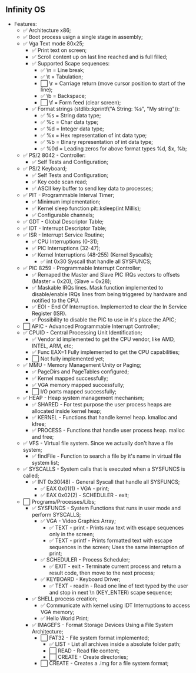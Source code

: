 ## Infinity OS

- Features:
  - ✅ Architecture x86;
  - ✅ Boot process usign a single stage in assembly;
  - ✅ Vga Text mode 80x25;
    - ✅ Print text on screen;
    - ✅ Scroll content up on last line reached and is full filled;
    - ✅ Supported Scape sequences:
      - ✅ \n = Line break;
      - ✅ \t = Tabulation;
      - ⬜ \r = Carriage return (move cursor position to start of the line);
      - ✅ \b = Backspace;
      - ⬜ \f = Form feed (clear screen);
    - ✅ Format strings (stdlib::kprintf("A String: %s", "My string")):
      - ✅ %s = String data type;
      - ✅ %c = Char data type;
      - ✅ %d = Integer data type;
      - ✅ %x = Hex representation of int data type;
      - ✅ %b = Binary representation of int data type;
      - ✅ %0d = Leading zeros for above format types %d, $x, %b;
  - ✅ PS/2 8042 - Controller:
      - ✅ Self Tests and Configuration;
  - ✅ PS/2 Keyboard;
      - ✅ Self Tests and Configuration;
      - ✅ Key code scan read;
      - ✅ ASCII key buffer to send key data to processes;
  - ✅ PIT - Programmable Interval Timer;
      - ✅ Minimum implementation;
      - ✅ Kernel sleep function pit::ksleep(int Millis);
      - ✅ Configurable channels;
  - ✅ GDT - Global Descriptor Table;
  - ✅ IDT - Interrupt Descriptor Table;
  - ✅ ISR - Interrupt Service Routine;
      - ✅ CPU Interruptions (0-31);
      - ✅ PIC Interruptions (32-47);
      - ✅ Kernel Interruptions (48-255) (Kernel Syscalls);
          - ✅ int 0x30 Syscall that handle all SYSFUNCS;
  - ✅ PIC 8259 - Programmable Interrupt Controller;
      - ✅ Remaped the Master and Slave PIC IRQs vectors to offsets (Master = 0x20), (Slave = 0x28);
      - ✅ Maskable IRQs lines. Mask function implemented to disable/enable IRQs lines from being triggered by hardware and notified to the CPU.
      - ✅ EOI - End Of Interruption. Implemented to clear the In Service Register (ISR).
      - ✅ Possibility to disable the PIC to use in it's place the APIC;
  - ⬜ APIC - Advanced Programmable Interrupt Controller;
  - ✅ CPUID - Central Processing Unit Identification;
     - ✅ Vendor id implemented to get the CPU vendor, like AMD, INTEL, ARM, etc;
     - ✅ Func EAX=1 Fully implemented to get the CPU capabilities;
     - ⬜ Not fully implemented yet;
  - ✅ MMU - Memory Management Unity or Paging;
      - ✅ PageDirs and PageTables configured;
      - ✅ Kernel mapped successfully;
      - ✅ VGA memory mapped successfully;
      - ⬜ I/O ports mapped successfully;
  - ✅ HEAP - Heap system management mechanism;
      - ✅ SHARED - For test purpose the user process heaps are allocated inside kernel heap;
      - ✅ KERNEL - Functions that handle kernel heap. kmalloc and kfree;
      - ✅ PROCESS - Functions that handle user process heap. malloc and free;
  - ✅ VFS - Virtual file system. Since we actually don't have a file system;
      - ✅ findFile - Function to search a file by it's name in virtual file system list;
  - ✅ SYSCALLS - System calls that is executed when a SYSFUNCS is called;
      - ✅ INT 0x30(48) - General Syscall that handle all SYSFUNCS;
          - ✅ EAX 0x01(1) - VGA - print;
          - ✅ EAX 0x02(2) - SCHEDULER - exit;
  - ⬜ Programs/Processes/Libs;
      - ✅ SYSFUNCS - System Functions that runs in user mode and perform SYSCALLS;
          - ✅ VGA - Video Graphics Array;
              - ✅ TEXT - print  - Prints raw text with escape sequences only in the screen;
              - ✅ TEXT - printf - Prints formatted text with escape sequences in the screen; Uses the same interruption of print;
          - ✅ SCHEDULER - Process Scheduler;
              - ✅ EXIT - exit - Terminate current process and return a result code, then move to the next process;
          - ✅ KEYBOARD - Keyboard Driver;
              - ✅ TEXT - readln - Read one line of text typed by the user and stop in next \n (KEY_ENTER) scape sequence;
      - ✅ SHELL process creation;
          - ✅ Communicate with kernel using IDT Interruptions to access VGA memory;
          - ✅ Hello World Print;
      - ✅ IMAGEFS - Format Storage Devices Using a File System Architecture;
          - ⬜ FAT32 - File system format implemented;
              - ✅ LIST - List all archives inside a absolute folder path;
              - ⬜ READ - Read file content;
              - ⬜ CREATE - Create directories;
          - ⬜ CREATE - Creates a .img for a file system format;

